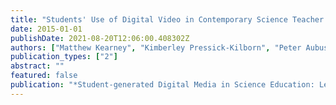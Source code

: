 ```yaml
---
title: "Students' Use of Digital Video in Contemporary Science Teacher Education"
date: 2015-01-01
publishDate: 2021-08-20T12:06:00.408302Z
authors: ["Matthew Kearney", "Kimberley Pressick-Kilborn", "Peter Aubusson"]
publication_types: ["2"]
abstract: ""
featured: false
publication: "*Student-generated Digital Media in Science Education: Learning, explaining łdots*"
---
```



